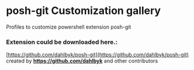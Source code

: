 # posh-git Customization gallery
Profiles to customize powershell extension posh-git


### Extension could be downloaded here.:
[https://github.com/dahlbyk/posh-git](https://github.com/dahlbyk/posh-git) created by **https://github.com/dahlbyk** and other contributors
